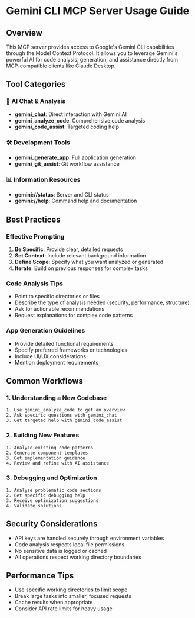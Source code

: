 # Gemini CLI MCP Server Usage Guide

## Overview

This MCP server provides access to Google's Gemini CLI capabilities through the Model Context Protocol. It allows you to leverage Gemini's powerful AI for code analysis, generation, and assistance directly from MCP-compatible clients like Claude Desktop.

## Tool Categories

### 🤖 AI Chat & Analysis
- **gemini_chat**: Direct interaction with Gemini AI
- **gemini_analyze_code**: Comprehensive code analysis
- **gemini_code_assist**: Targeted coding help

### 🛠️ Development Tools  
- **gemini_generate_app**: Full application generation
- **gemini_git_assist**: Git workflow assistance

### 📊 Information Resources
- **gemini://status**: Server and CLI status
- **gemini://help**: Command help and documentation

## Best Practices

### Effective Prompting
1. **Be Specific**: Provide clear, detailed requests
2. **Set Context**: Include relevant background information
3. **Define Scope**: Specify what you want analyzed or generated
4. **Iterate**: Build on previous responses for complex tasks

### Code Analysis Tips
- Point to specific directories or files
- Describe the type of analysis needed (security, performance, structure)
- Ask for actionable recommendations
- Request explanations for complex code patterns

### App Generation Guidelines
- Provide detailed functional requirements
- Specify preferred frameworks or technologies
- Include UI/UX considerations
- Mention deployment requirements

## Common Workflows

### 1. Understanding a New Codebase
```
1. Use gemini_analyze_code to get an overview
2. Ask specific questions with gemini_chat
3. Get targeted help with gemini_code_assist
```

### 2. Building New Features
```
1. Analyze existing code patterns
2. Generate component templates
3. Get implementation guidance
4. Review and refine with AI assistance
```

### 3. Debugging and Optimization
```
1. Analyze problematic code sections
2. Get specific debugging help
3. Receive optimization suggestions
4. Validate solutions
```

## Security Considerations

- API keys are handled securely through environment variables
- Code analysis respects local file permissions
- No sensitive data is logged or cached
- All operations respect working directory boundaries

## Performance Tips

- Use specific working directories to limit scope
- Break large tasks into smaller, focused requests
- Cache results when appropriate
- Consider API rate limits for heavy usage

